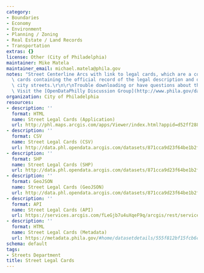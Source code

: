 ```yaml
---
category:
- Boundaries
- Economy
- Environment
- Planning / Zoning
- Real Estate / Land Records
- Transportation
extras: {}
license: Other (City of Philadelphia)
maintainer: Mike Matela
maintainer_email: michael.matela@phila.gov
notes: "Street Centerline Arcs with link to legal cards, which are a collection of\
  \ cards containing the official record of the legal description and drawings of\
  \ city streets.\r\n\r\nTrouble downloading or have questions about this City dataset?\
  \ Visit the [OpenDataPhilly Discussion Group](http://www.phila.gov/data/discuss/)"
organization: City of Philadelphia
resources:
- description: ''
  format: HTML
  name: Street Legal Cards (Application)
  url: http://phl.maps.arcgis.com/apps/Viewer/index.html?appid=d52ff2884fe94ed18f1825a15ea82a31
- description: ''
  format: CSV
  name: Street Legal Cards (CSV)
  url: http://data.phl.opendata.arcgis.com/datasets/871cca9d23f64be1b2fd5944f8b0b1d9_0.csv
- description: ''
  format: SHP
  name: Street Legal Cards (SHP)
  url: http://data.phl.opendata.arcgis.com/datasets/871cca9d23f64be1b2fd5944f8b0b1d9_0.zip
- description: ''
  format: GeoJSON
  name: Street Legal Cards (GeoJSON)
  url: http://data.phl.opendata.arcgis.com/datasets/871cca9d23f64be1b2fd5944f8b0b1d9_0.geojson
- description: ''
  format: API
  name: Street Legal Cards (API)
  url: https://services.arcgis.com/fLeGjb7u4uXqeF9q/arcgis/rest/services/Legal_Cards/FeatureServer/0/query?outFields=*&where=1%3D1
- description: ''
  format: HTML
  name: Street Legal Cards (Metadata)
  url: https://metadata.phila.gov/#home/datasetdetails/555f812bf15fcb6c6ed4410d/representationdetails/570ea321cd5aa2101d396eab/
schema: default
tags:
- Streets Department
title: Street Legal Cards
---
```


